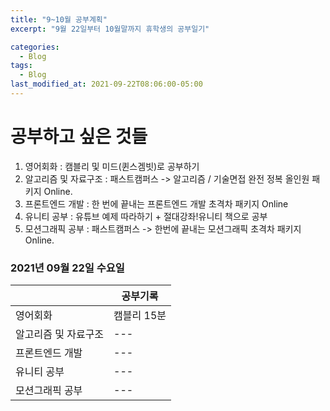 ```yaml
---
title: "9~10월 공부계획"
excerpt: "9월 22일부터 10월말까지 휴학생의 공부일기"

categories:
  - Blog
tags:
  - Blog
last_modified_at: 2021-09-22T08:06:00-05:00
---
```

# 공부하고 싶은 것들
1. 영어회화 : 캠블리 및 미드(퀸스겜빗)로 공부하기
2. 알고리즘 및 자료구조 : 패스트캠퍼스 -> 알고리즘 / 기술면접 완전 정복 올인원 패키지 Online.
3. 프론트엔드 개발 : 한 번에 끝내는 프론트엔드 개발 초격차 패키지 Online
4. 유니티 공부 : 유튜브 예제 따라하기 + 절대강좌!유니티 책으로 공부
5. 모션그래픽 공부 : 패스트캠퍼스 -> 한번에 끝내는 모션그래픽 초격차 패키지 Online.

### 2021년 09월 22일 수요일

|| 공부기록
---- | ---- 
영어회화 | 캠블리 15분
알고리즘 및 자료구조 | ---
프론트엔드 개발 | --- 
유니티 공부 | --- 
모션그래픽 공부 | --- 

